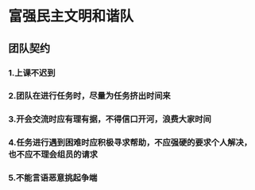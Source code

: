 # 富强民主文明和谐队
## 团队契约
### 1.上课不迟到
### 2.团队在进行任务时，尽量为任务挤出时间来
### 3.开会交流时应有理有据，不得信口开河，浪费大家时间
### 4.任务进行遇到困难时应积极寻求帮助，不应强硬的要求个人解决，也不应不理会组员的请求
### 5.不能言语恶意挑起争端